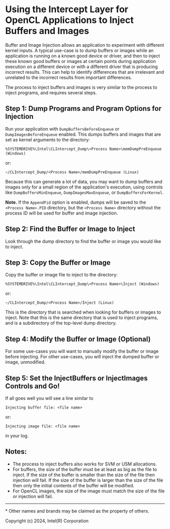 # Using the Intercept Layer for OpenCL Applications to Inject Buffers and Images

Buffer and Image Injection allows an application to experiment with different kernel inputs.
A typical use-case is to dump buffers or images while an application is running on a known good device or driver, and then to inject these known good buffers or images at certain points during application execution on a different device or with a different driver that is producing incorrect results.
This can help to identify differences that are irrelevant and unrelated to the incorrect results from important differences.

The process to inject buffers and images is very similar to the process to inject programs, and requires several steps.

## Step 1: Dump Programs and Program Options for Injection

Run your application with `DumpBuffersBeforeEnqueue` or `DumpImagesBeforeEnqueue` enabled. This dumps buffers and images that are set as kernel arguments to the directory:

    %SYSTEMDRIVE%\Intel\CLIntercept_Dump\<Process Name>\memDumpPreEnqueue (Windows)

or:

    ~/CLIntercept_Dump/<Process Name>/memDumpPreEnqueue (Linux)

Because this can generate a lot of data, you may want to dump buffers and images only for a small region of the application's execution, using controls like `DumpBuffersMinEnqueue`, `DumpImagesMaxEnqueue`, or `DumpBuffersForKernel`.

**Note.** If the `AppendPid` option is enabled, dumps will be saved to the `<Process Name>.PID` directory, but the `<Process Name>` directory without the process ID will be used for buffer and image injection.

## Step 2: Find the Buffer or Image to Inject

Look through the dump directory to find the buffer or image you would like to inject.

## Step 3: Copy the Buffer or Image

Copy the buffer or image file to inject to the directory:

    %SYSTEMDRIVE%\Intel\CLIntercept_Dump\<Process Name>\Inject (Windows)

or:

    ~/CLIntercept_Dump/<Process Name>/Inject (Linux)

This is the directory that is searched when looking for buffers or images to inject.
Note that this is the same directory that is used to inject programs, and is a subdirectory of the top-level dump directory.

## Step 4: Modify the Buffer or Image (Optional)

For some use-cases you will want to manually modify the buffer or image before injecting.
For other use-cases, you will inject the dumped buffer or image, unmodified.

## Step 5: Set the InjectBuffers or InjectImages Controls and Go!

If all goes well you will see a line similar to

    Injecting buffer file: <file name>

or:

    Injecting image file: <file name>

in your log.

## Notes:

* The process to inject buffers also works for SVM or USM allocations.
* For buffers, the size of the buffer must be at least as big as the file to inject.
If the size of the buffer is smaller than the size of the file then injection will fail.
If the size of the buffer is larger than the size of the file then only the initial contents of the buffer will be modified.
* For OpenCL images, the size of the image must match the size of the file or injection will fail.

---

\* Other names and brands may be claimed as the property of others.

Copyright (c) 2024, Intel(R) Corporation
